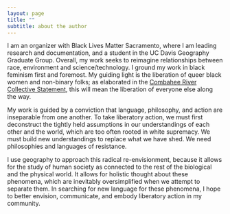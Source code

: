 ```yaml
---
layout: page
title: ""
subtitle: about the author
---
```


I am an organizer with Black Lives Matter Sacramento, where I am leading research and documentation, and a student in the UC Davis Geography Graduate Group.  Overall, my work seeks to reimagine relationships between race, environment and science/technology.  I ground my work in black feminism first and foremost.  My guiding light is the liberation of queer black women and non-binary folks; as elaborated in the [Combahee River Collective Statement](http://circuitous.org/scraps/combahee.html), this will mean the liberation of everyone else along the way.

My work is guided by a conviction that language, philosophy, and action are inseparable from one another. To take liberatory action, we must first deconstruct the tightly held assumptions in our understandings of each other and the world, which are too often rooted in white supremacy. We must build new understandings to replace what we have shed. We need philosophies and languages of resistance.

I use geography to approach this radical re-envisionment, because it allows for the study of human society as connected to the rest of the biological and the physical world. It allows for holistic thought about these phenomena, which are inevitably oversimplified when we attempt to separate them. In searching for new language for these phenomena, I hope to better envision, communicate, and embody liberatory action in my community. 
